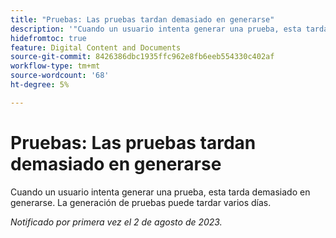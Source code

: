```yaml
---
title: "Pruebas: Las pruebas tardan demasiado en generarse"
description: '"Cuando un usuario intenta generar una prueba, esta tarda demasiado en generarse. La generación de pruebas puede tardar varios días".'
hidefromtoc: true
feature: Digital Content and Documents
source-git-commit: 8426386dbc1935ffc962e8fb6eeb554330c402af
workflow-type: tm+mt
source-wordcount: '68'
ht-degree: 5%

---
```



# Pruebas: Las pruebas tardan demasiado en generarse

Cuando un usuario intenta generar una prueba, esta tarda demasiado en generarse. La generación de pruebas puede tardar varios días.

_Notificado por primera vez el 2 de agosto de 2023._
